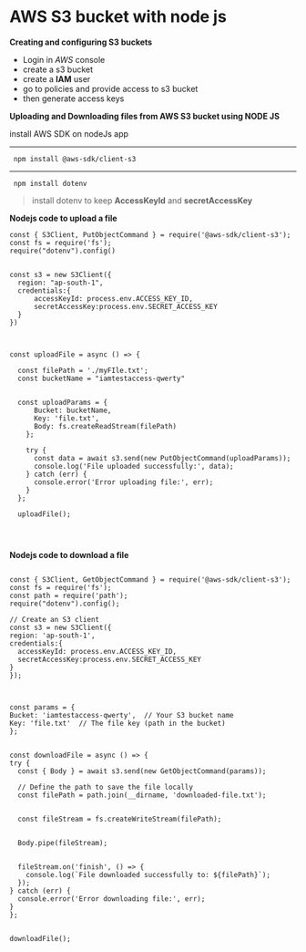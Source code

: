 # AWS S3 bucket with node js

**Creating and configuring S3 buckets**

- Login in *AWS* console
- create a s3 bucket
- create a **IAM** user
- go to policies and provide access to s3 bucket
- then generate access keys

**Uploading and Downloading files from AWS S3 bucket using NODE JS**

 install AWS SDK on nodeJs app

---
     npm install @aws-sdk/client-s3


---
     npm install dotenv


 >   install dotenv to keep **AccessKeyId** and **secretAccessKey**








  **Nodejs code to upload a file**

  ```
const { S3Client, PutObjectCommand } = require('@aws-sdk/client-s3');
const fs = require('fs');
require("dotenv").config()


const s3 = new S3Client({
    region: "ap-south-1",
    credentials:{
        accessKeyId: process.env.ACCESS_KEY_ID,
        secretAccessKey:process.env.SECRET_ACCESS_KEY
    }
})



const uploadFile = async () => {

    const filePath = './myFIle.txt';
    const bucketName = "iamtestaccess-qwerty"


    const uploadParams = {
        Bucket: bucketName,
        Key: 'file.txt',
        Body: fs.createReadStream(filePath)
      };
    
      try {
        const data = await s3.send(new PutObjectCommand(uploadParams));
        console.log('File uploaded successfully:', data);
      } catch (err) {
        console.error('Error uploading file:', err);
      }
    };
    
    uploadFile();


    

```


 **Nodejs code to download a file**

  ```

const { S3Client, GetObjectCommand } = require('@aws-sdk/client-s3');
const fs = require('fs');
const path = require('path');
require("dotenv").config();

// Create an S3 client
const s3 = new S3Client({
  region: 'ap-south-1', 
  credentials:{
    accessKeyId: process.env.ACCESS_KEY_ID,
    secretAccessKey:process.env.SECRET_ACCESS_KEY
}
});

 

const params = {
  Bucket: 'iamtestaccess-qwerty',  // Your S3 bucket name
  Key: 'file.txt'  // The file key (path in the bucket)
};


const downloadFile = async () => {
  try {
    const { Body } = await s3.send(new GetObjectCommand(params));

    // Define the path to save the file locally
    const filePath = path.join(__dirname, 'downloaded-file.txt');

 
    const fileStream = fs.createWriteStream(filePath);


    Body.pipe(fileStream);

   
    fileStream.on('finish', () => {
      console.log(`File downloaded successfully to: ${filePath}`);
    });
  } catch (err) {
    console.error('Error downloading file:', err);
  }
};


downloadFile();


```

  


